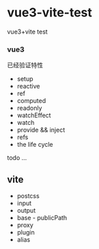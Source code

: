 # vue3-vite-test
vue3+vite test


### vue3
已经验证特性
* setup
* reactive
* ref
* computed
* readonly
* watchEffect
* watch  
* provide && inject
* refs
* the life cycle  

todo ...

## vite
* postcss
* input
* output
* base - publicPath
* proxy
* plugin
* alias
